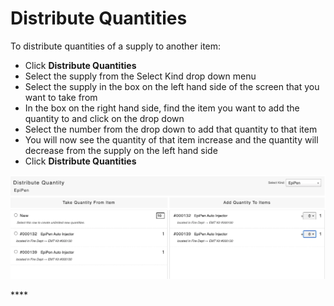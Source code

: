 # Distribute Quantities

To distribute quantities of a supply to another item:

* Click **Distribute Quantities**
* Select the supply from the Select Kind drop down menu
* Select the supply in the box on the left hand side of the screen that you want to take from
* In the box on the right hand side, find the item you want to add the quantity to and click on the drop down
* Select the number from the drop down to add that quantity to that item
* You will now see the quantity of that item increase and the quantity will decrease from the supply on the left hand side
* Click **Distribute Quantities**

![](../../../../.gitbook/assets/distribute-quantities.png)

\*\*\*\*

